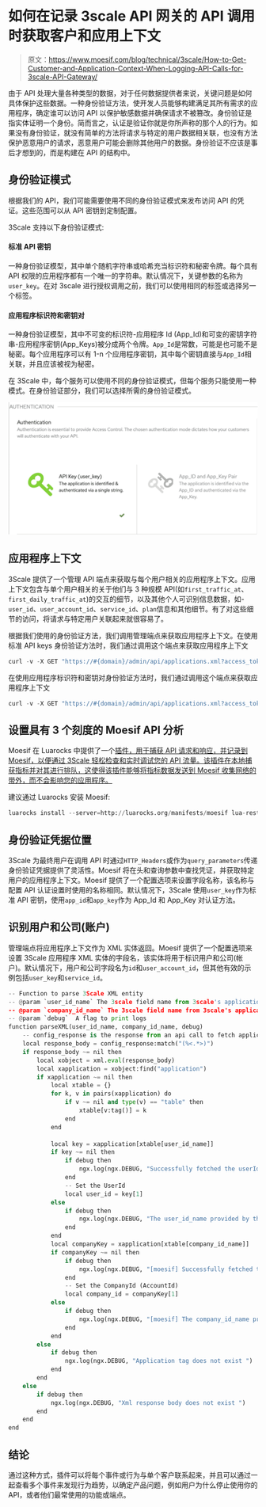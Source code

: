# 如何在记录 3scale API 网关的 API 调用时获取客户和应用上下文

> 原文：<https://www.moesif.com/blog/technical/3scale/How-to-Get-Customer-and-Application-Context-When-Logging-API-Calls-for-3scale-API-Gateway/>

由于 API 处理大量各种类型的数据，对于任何数据提供者来说，关键问题是如何具体保护这些数据。一种身份验证方法，使开发人员能够构建满足其所有需求的应用程序，确定谁可以访问 API 以保护敏感数据并确保请求不被篡改。身份验证是指实体证明一个身份。简而言之，认证是验证你就是你所声称的那个人的行为。如果没有身份验证，就没有简单的方法将请求与特定的用户数据相关联，也没有方法保护恶意用户的请求，恶意用户可能会删除其他用户的数据。身份验证不应该是事后才想到的，而是构建在 API 的结构中。

## 身份验证模式

根据我们的 API，我们可能需要使用不同的身份验证模式来发布访问 API 的凭证。这些范围可以从 API 密钥到定制配置。

3Scale 支持以下身份验证模式:

#### 标准 API 密钥

一种身份验证模型，其中单个随机字符串或哈希充当标识符和秘密令牌。每个具有 API 权限的应用程序都有一个唯一的字符串。默认情况下，关键参数的名称为`user_key`。在对 3scale 进行授权调用之前，我们可以使用相同的标签或选择另一个标签。

#### 应用程序标识符和密钥对

一种身份验证模型，其中不可变的标识符-应用程序 Id (App_Id)和可变的密钥字符串-应用程序密钥(App_Keys)被分成两个令牌。`App_Id`是常数，可能是也可能不是秘密。每个应用程序可以有 1-n 个应用程序密钥，其中每个密钥直接与`App_Id`相关联，并且应该被视为秘密。

在 3Scale 中，每个服务可以使用不同的身份验证模式，但每个服务只能使用一种模式。在身份验证部分，我们可以选择所需的身份验证模式。

![3Scale-Authentication-mode.png](img/6f6e05da80a3c465a632c428eba386eb.png)

## 应用程序上下文

3Scale 提供了一个管理 API 端点来获取与每个用户相关的应用程序上下文。应用上下文包含与单个用户相关的关于他们与 3 种规模 API(如`first_traffic_at`、`first_daily_traffic_at`)的交互的细节，以及其他个人可识别信息数据，如- `user_id`、`user_account_id`、`service_id`、`plan`信息和其他细节。有了对这些细节的访问，将请求与特定用户关联起来就很容易了。

根据我们使用的身份验证方法，我们调用管理端点来获取应用程序上下文。在使用标准 API keys 身份验证方法时，我们通过调用这个端点来获取应用程序上下文

```py
curl -v -X GET "https://#{domain}/admin/api/applications.xml?access_token=#{ADMIN_ACCESS_TOKEN}&user_key=#{user_key}" 
```

在使用应用程序标识符和密钥对身份验证方法时，我们通过调用这个端点来获取应用程序上下文

```py
curl -v -X GET "https://#{domain}/admin/api/applications.xml?access_token=#{ADMIN_ACCESS_TOKEN}&app_id=#{app_id}&app_key=#{app_key}" 
```

## 设置具有 3 个刻度的 Moesif API 分析

Moesif 在 Luarocks 中提供了一个[插件，用于捕获 API 请求和响应，并记录到 Moesif，以便通过 3Scale 轻松检查和实时调试您的 API 流量。该插件在本地捕获指标并对其进行排队，这使得该插件能够将指标数据发送到 Moesif 收集网络的带外，而不会影响您的应用程序。](https://luarocks.org/modules/moesif/lua-resty-moesif)

建议通过 Luarocks 安装 Moesif:

```py
luarocks install --server=http://luarocks.org/manifests/moesif lua-resty-moesif 
```

## 身份验证凭据位置

3Scale 为最终用户在调用 API 时通过`HTTP_Headers`或作为`query_parameters`传递身份验证凭据提供了灵活性。Moesif 将在头和查询参数中查找凭证，并获取特定用户的应用程序上下文。Moesif 提供了一个配置选项来设置字段名称，该名称与配置 API 认证设置时使用的名称相同。默认情况下，3Scale 使用`user_key`作为标准 API 密钥，使用`app_id`和`app_key`作为 App_Id 和 App_Key 对认证方法。

## 识别用户和公司(账户)

管理端点将应用程序上下文作为 XML 实体返回。Moesif 提供了一个配置选项来设置 3Scale 应用程序 XML 实体的字段名，该实体将用于标识用户和公司(帐户)。默认情况下，用户和公司字段名为`id`和`user_account_id`，但其他有效的示例包括`user_key`和`service_id`。

```py
-- Function to parse 3Scale XML entity
-- @param `user_id_name` The 3scale field name from 3scale's application XML entity used to identify the user. Default `id`.
-- @param `company_id_name` The 3scale field name from 3scale's application XML entity used to identify the company (account). Default `user_account_id`.
-- @param `debug`  A flag to print logs
function parseXML(user_id_name, company_id_name, debug)
    -- config_response is the response from an api call to fetch application context which is a XML entity 
    local response_body = config_response:match("(%<.*>)")
    if response_body ~= nil then 
        local xobject = xml.eval(response_body)
        local xapplication = xobject:find("application")
        if xapplication ~= nil then
            local xtable = {}
            for k, v in pairs(xapplication) do
                if v ~= nil and type(v) == "table" then 
                    xtable[v:tag()] = k
                end
            end

            local key = xapplication[xtable[user_id_name]]
            if key ~= nil then 
                if debug then
                    ngx.log(ngx.DEBUG, "Successfully fetched the userId ")
                end
                -- Set the UserId
                local user_id = key[1]
            else 
                if debug then
                    ngx.log(ngx.DEBUG, "The user_id_name provided by the user does not exist ")
                end
            end
            local companyKey = xapplication[xtable[company_id_name]]
            if companyKey ~= nil then 
                if debug then
                    ngx.log(ngx.DEBUG, "[moesif] Successfully fetched the companyId (accountId) ")
                end
                -- Set the CompanyId (AccountId)
                local company_id = companyKey[1]
            else 
                if debug then
                    ngx.log(ngx.DEBUG, "[moesif] The company_id_name provided by the user does not exist ")
                end
            end
        else
            if debug then
                ngx.log(ngx.DEBUG, "Application tag does not exist ")
            end
        end
    else
        if debug then
            ngx.log(ngx.DEBUG, "Xml response body does not exist ")
        end
    end
end 
```

## 结论

通过这种方式，插件可以将每个事件或行为与单个客户联系起来，并且可以通过一起查看多个事件来发现行为趋势，以确定产品问题，例如用户为什么停止使用你的 API，或者他们最常使用的功能或端点。